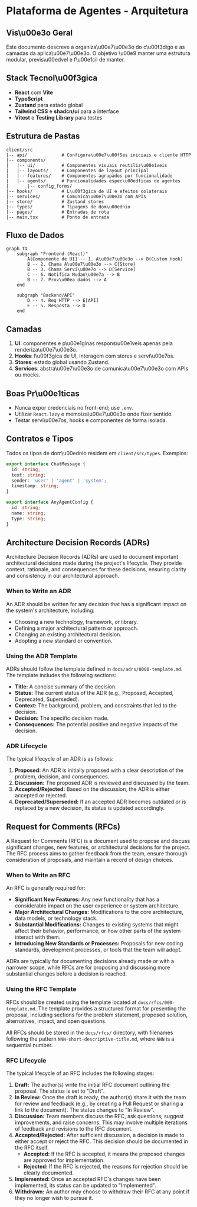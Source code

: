 # Plataforma de Agentes - Arquitetura

## Vis\u00e3o Geral
Este documento descreve a organiza\u00e7\u00e3o do c\u00f3digo e as camadas da aplica\u00e7\u00e3o. O objetivo \u00e9 manter uma estrutura modular, previs\u00edvel e f\u00e1cil de manter.

## Stack Tecnol\u00f3gica
- **React** com **Vite**
- **TypeScript**
- **Zustand** para estado global
- **Tailwind CSS** e **shadcn/ui** para a interface
- **Vitest** e **Testing Library** para testes

## Estrutura de Pastas
```
client/src
|-- api/             # Configura\u00e7\u00f5es iniciais e cliente HTTP
|-- components/
|   |-- ui/          # Componentes visuais reutiliz\u00e1veis
|   |-- layouts/     # Componentes de layout principal
|   |-- features/    # Componentes agrupados por funcionalidade
|   |-- agents/      # Funcionalidades espec\u00edficas de agentes
|       |-- config_forms/
|-- hooks/           # L\u00f3gica de UI e efeitos colaterais
|-- services/        # Comunica\u00e7\u00e3o com APIs
|-- store/           # Zustand stores
|-- types/           # Tipagens de dom\u00ednio
|-- pages/           # Entradas de rota
|-- main.tsx         # Ponto de entrada
```

## Fluxo de Dados
```mermaid
graph TD
    subgraph "Frontend (React)"
        A[Componente de UI] -- 1. A\u00e7\u00e3o --> B(Custom Hook)
        B -- 2. Chama A\u00e7\u00e3o --> C{Store}
        B -- 3. Chama Servi\u00e7o --> D[Service]
        C -- 6. Notifica Mudan\u00e7a --> B
        B -- 7. Prov\u00ea dados --> A
    end

    subgraph "Backend/API"
        D -- 4. Req HTTP --> E[API]
        E -- 5. Resposta --> D
    end
```

## Camadas
1. **UI**: componentes e p\u00e1ginas respons\u00e1veis apenas pela renderiza\u00e7\u00e3o.
2. **Hooks**: l\u00f3gica de UI, interagem com stores e servi\u00e7os.
3. **Stores**: estado global usando Zustand.
4. **Services**: abstra\u00e7\u00e3o de comunica\u00e7\u00e3o com APIs ou mocks.

## Boas Pr\u00e1ticas
- Nunca expor credenciais no front-end; use `.env`.
- Utilizar `React.lazy` e memoiza\u00e7\u00e3o onde fizer sentido.
- Testar servi\u00e7os, hooks e componentes de forma isolada.

## Contratos e Tipos
Todos os tipos de dom\u00ednio residem em `client/src/types`. Exemplos:
```ts
export interface ChatMessage {
  id: string;
  text: string;
  sender: 'user' | 'agent' | 'system';
  timestamp: string;
}

export interface AnyAgentConfig {
  id: string;
  name: string;
  type: string;
}
```

## Architecture Decision Records (ADRs)

Architecture Decision Records (ADRs) are used to document important architectural decisions made during the project's lifecycle. They provide context, rationale, and consequences for these decisions, ensuring clarity and consistency in our architectural approach.

### When to Write an ADR

An ADR should be written for any decision that has a significant impact on the system's architecture, including:

*   Choosing a new technology, framework, or library.
*   Defining a major architectural pattern or approach.
*   Changing an existing architectural decision.
*   Adopting a new standard or convention.

### Using the ADR Template

ADRs should follow the template defined in `docs/adrs/0000-template.md`. The template includes the following sections:

*   **Title:** A concise summary of the decision.
*   **Status:** The current status of the ADR (e.g., Proposed, Accepted, Deprecated, Superseded).
*   **Context:** The background, problem, and constraints that led to the decision.
*   **Decision:** The specific decision made.
*   **Consequences:** The potential positive and negative impacts of the decision.

### ADR Lifecycle

The typical lifecycle of an ADR is as follows:

1.  **Proposed:** An ADR is initially proposed with a clear description of the problem, decision, and consequences.
2.  **Discussion:** The proposed ADR is reviewed and discussed by the team.
3.  **Accepted/Rejected:** Based on the discussion, the ADR is either accepted or rejected.
4.  **Deprecated/Superseded:** If an accepted ADR becomes outdated or is replaced by a new decision, its status is updated accordingly.

## Request for Comments (RFCs)

A Request for Comments (RFC) is a document used to propose and discuss significant changes, new features, or architectural decisions for the project. The RFC process aims to gather feedback from the team, ensure thorough consideration of proposals, and maintain a record of design choices.

### When to Write an RFC

An RFC is generally required for:

*   **Significant New Features:** Any new functionality that has a considerable impact on the user experience or system architecture.
*   **Major Architectural Changes:** Modifications to the core architecture, data models, or technology stack.
*   **Substantial Modifications:** Changes to existing systems that might affect their behavior, performance, or how other parts of the system interact with them.
*   **Introducing New Standards or Processes:** Proposals for new coding standards, development processes, or tools that the team will adopt.

ADRs are typically for documenting decisions already made or with a narrower scope, while RFCs are for proposing and discussing more substantial changes before a decision is reached.

### Using the RFC Template

RFCs should be created using the template located at `docs/rfcs/000-template.md`. The template provides a structured format for presenting the proposal, including sections for the problem statement, proposed solution, alternatives, impact, and open questions.

All RFCs should be stored in the `docs/rfcs/` directory, with filenames following the pattern `NNN-short-descriptive-title.md`, where `NNN` is a sequential number.

### RFC Lifecycle

The typical lifecycle of an RFC includes the following stages:

1.  **Draft:** The author(s) write the initial RFC document outlining the proposal. The status is set to "Draft".
2.  **In Review:** Once the draft is ready, the author(s) share it with the team for review and feedback (e.g., by creating a Pull Request or sharing a link to the document). The status changes to "In Review".
3.  **Discussion:** Team members discuss the RFC, ask questions, suggest improvements, and raise concerns. This may involve multiple iterations of feedback and revisions to the RFC document.
4.  **Accepted/Rejected:** After sufficient discussion, a decision is made to either accept or reject the RFC. This decision should be documented in the RFC itself.
    *   **Accepted:** If the RFC is accepted, it means the proposed changes are approved for implementation.
    *   **Rejected:** If the RFC is rejected, the reasons for rejection should be clearly documented.
5.  **Implemented:** Once an accepted RFC's changes have been implemented, its status can be updated to "Implemented".
6.  **Withdrawn:** An author may choose to withdraw their RFC at any point if they no longer wish to pursue it.
